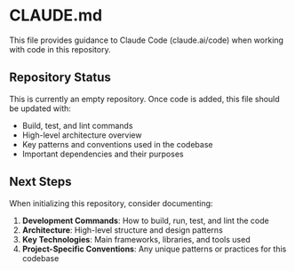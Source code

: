 # CLAUDE.md

This file provides guidance to Claude Code (claude.ai/code) when working with code in this repository.

## Repository Status

This is currently an empty repository. Once code is added, this file should be updated with:

- Build, test, and lint commands
- High-level architecture overview
- Key patterns and conventions used in the codebase
- Important dependencies and their purposes

## Next Steps

When initializing this repository, consider documenting:

1. **Development Commands**: How to build, run, test, and lint the code
2. **Architecture**: High-level structure and design patterns
3. **Key Technologies**: Main frameworks, libraries, and tools used
4. **Project-Specific Conventions**: Any unique patterns or practices for this codebase
